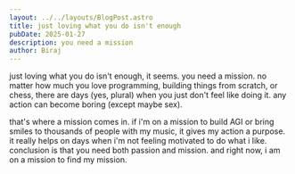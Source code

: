 ```yaml
---
layout: ../../layouts/BlogPost.astro
title: just loving what you do isn't enough
pubDate: 2025-01-27
description: you need a mission
author: Biraj
---
```


just loving what you do isn't enough, it seems. you need a mission. no matter how much you love programming, building things from scratch, or chess, there are days (yes, plural) when you just don't feel like doing it. any action can become boring (except maybe sex).

that's where a mission comes in. if i'm on a mission to build AGI or bring smiles to thousands of people with my music, it gives my action a purpose. it really helps on days when i'm not feeling motivated to do what i like. conclusion is that you need both passion and mission. and right now, i am on a mission to find my mission.
